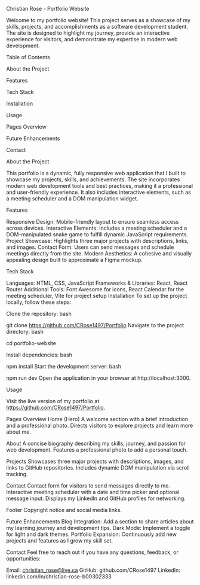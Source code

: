 Christian Rose - Portfolio Website

Welcome to my portfolio website! 
This project serves as a showcase of my skills, projects, and accomplishments as a software development student. 
The site is designed to highlight my journey, provide an interactive experience for visitors, and demonstrate my expertise in modern web development.

Table of Contents

About the Project

Features

Tech Stack

Installation

Usage

Pages Overview

Future Enhancements

Contact

About the Project

This portfolio is a dynamic, fully responsive web application that I built to showcase my projects, skills, and achievements.
The site incorporates modern web development tools and best practices, making it a professional and user-friendly experience. 
It also includes interactive elements, such as a meeting scheduler and a DOM manipulation widget.

Features

Responsive Design: Mobile-friendly layout to ensure seamless access across devices.
Interactive Elements: Includes a meeting scheduler and a DOM-manipulated snake game to fulfill dynamic JavaScript requirements.
Project Showcase: Highlights three major projects with descriptions, links, and images.
Contact Form: Users can send messages and schedule meetings directly from the site.
Modern Aesthetics: A cohesive and visually appealing design built to approximate a Figma mockup.

Tech Stack

Languages: HTML, CSS, JavaScript
Frameworks & Libraries: React, React Router
Additional Tools: Font Awesome for icons, React Calendar for the meeting scheduler, Vite for project setup
Installation
To set up the project locally, follow these steps:

Clone the repository:
bash

git clone https://github.com/CRose1497/Portfolio
Navigate to the project directory:
bash

cd portfolio-website

Install dependencies:
bash

npm install
Start the development server:
bash

npm run dev
Open the application in your browser at http://localhost:3000.

Usage

Visit the live version of my portfolio at https://github.com/CRose1497/Portfolio.

Pages Overview
Home (Hero)
A welcome section with a brief introduction and a professional photo.
Directs visitors to explore projects and learn more about me.

About
A concise biography describing my skills, journey, and passion for web development.
Features a professional photo to add a personal touch.

Projects
Showcases three major projects with descriptions, images, and links to GitHub repositories.
Includes dynamic DOM manipulation via scroll tracking.

Contact
Contact form for visitors to send messages directly to me.
Interactive meeting scheduler with a date and time picker and optional message input.
Displays my LinkedIn and GitHub profiles for networking.

Footer
Copyright notice and social media links.

Future Enhancements
Blog Integration: Add a section to share articles about my learning journey and development tips.
Dark Mode: Implement a toggle for light and dark themes.
Portfolio Expansion: Continuously add new projects and features as I grow my skill set.

Contact
Feel free to reach out if you have any questions, feedback, or opportunities:

Email: christian_rose@live.ca
GitHub: github.com/CRose1497
LinkedIn: linkedin.com/in/christian-rose-b00302333
